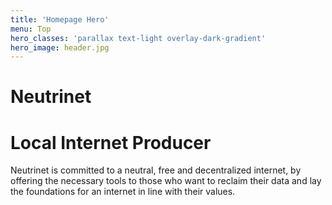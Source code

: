 ```yaml
---
title: 'Homepage Hero'
menu: Top
hero_classes: 'parallax text-light overlay-dark-gradient'
hero_image: header.jpg
---
```


# Neutrinet
# Local Internet Producer

<p class=“text-justify text-strong”>
Neutrinet is committed to a neutral, free and decentralized internet, by offering the necessary tools to those who want to reclaim their data and lay the foundations for an internet in line with their values.
</p>
